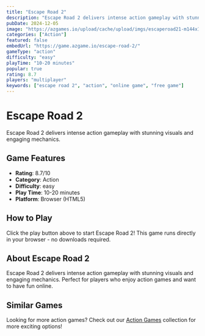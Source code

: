```yaml
---
title: "Escape Road 2"
description: "Escape Road 2 delivers intense action gameplay with stunning visuals and engaging mechanics."
pubDate: 2024-12-05
image: "https://azgames.io/upload/cache/upload/imgs/escaperoad21-m144x144.webp"
categories: ["Action"]
featured: false
embedUrl: "https://game.azgame.io/escape-road-2/"
gameType: "action"
difficulty: "easy"
playTime: "10-20 minutes"
popular: true
rating: 8.7
players: "multiplayer"
keywords: ["escape road 2", "action", "online game", "free game"]
---
```


# Escape Road 2

Escape Road 2 delivers intense action gameplay with stunning visuals and engaging mechanics.

## Game Features

- **Rating**: 8.7/10
- **Category**: Action
- **Difficulty**: easy
- **Play Time**: 10-20 minutes
- **Platform**: Browser (HTML5)

## How to Play

Click the play button above to start Escape Road 2! This game runs directly in your browser - no downloads required.

## About Escape Road 2

Escape Road 2 delivers intense action gameplay with stunning visuals and engaging mechanics. Perfect for players who enjoy action games and want to have fun online.

## Similar Games

Looking for more action games? Check out our [Action Games](/categories/action) collection for more exciting options!
